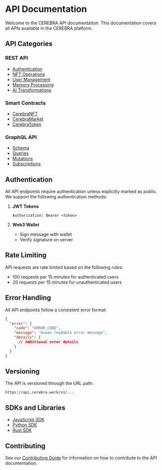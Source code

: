 # API Documentation

Welcome to the CEREBRA API documentation. This documentation covers all APIs available in the CEREBRA platform.

## API Categories

### REST API

- [Authentication](/api/rest/auth.md)
- [NFT Operations](/api/rest/nft.md)
- [User Management](/api/rest/users.md)
- [Memory Processing](/api/rest/memories.md)
- [AI Transformations](/api/rest/transform.md)

### Smart Contracts

- [CerebraNFT](/api/contracts/CerebraNFT.md)
- [CerebraMarket](/api/contracts/CerebraMarket.md)
- [CerebraToken](/api/contracts/CerebraToken.md)

### GraphQL API

- [Schema](/api/graphql/schema.md)
- [Queries](/api/graphql/queries.md)
- [Mutations](/api/graphql/mutations.md)
- [Subscriptions](/api/graphql/subscriptions.md)

## Authentication

All API endpoints require authentication unless explicitly marked as public. We support the following authentication methods:

1. **JWT Tokens**
   ```http
   Authorization: Bearer <token>
   ```

2. **Web3 Wallet**
   - Sign message with wallet
   - Verify signature on server

## Rate Limiting

API requests are rate limited based on the following rules:

- 100 requests per 15 minutes for authenticated users
- 20 requests per 15 minutes for unauthenticated users

## Error Handling

All API endpoints follow a consistent error format:

```json
{
  "error": {
    "code": "ERROR_CODE",
    "message": "Human readable error message",
    "details": {
      // Additional error details
    }
  }
}
```

## Versioning

The API is versioned through the URL path:

```
https://api.cerebra.work/v1/...
```

## SDKs and Libraries

- [JavaScript SDK](/api/sdk/javascript.md)
- [Python SDK](/api/sdk/python.md)
- [Rust SDK](/api/sdk/rust.md)

## Contributing

See our [Contributing Guide](/docs/guides/contributing.md) for information on how to contribute to the API documentation. 